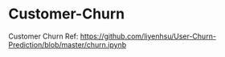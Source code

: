 # Customer-Churn
Customer Churn
Ref: https://github.com/liyenhsu/User-Churn-Prediction/blob/master/churn.ipynb
